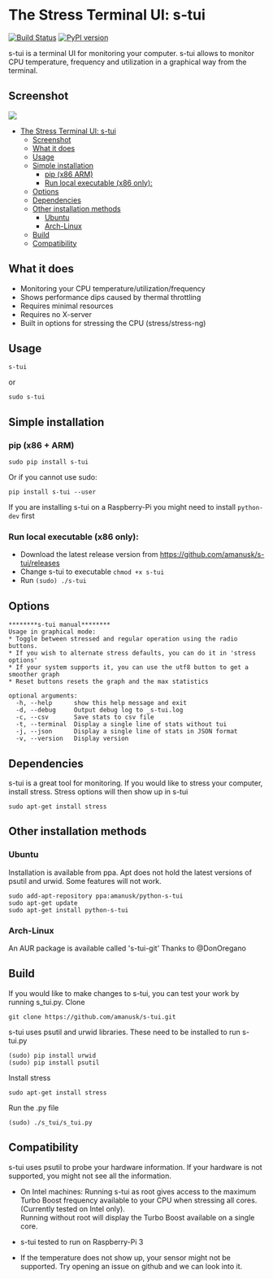 # The Stress Terminal UI: s-tui

[![Build Status](https://travis-ci.org/amanusk/s-tui.svg?branch=master)](https://travis-ci.org/amanusk/s-tui)
[![PyPI version](https://badge.fury.io/py/s-tui.svg)](https://badge.fury.io/py/s-tui)


s-tui is a terminal UI for monitoring your computer. s-tui allows to monitor CPU temperature, frequency and utilization in a graphical way from the terminal. 

## Screenshot
![](https://thumbs.gfycat.com/SaneBadFlea-size_restricted.gif)

* [The Stress Terminal UI: s-tui](#the-stress-terminal-ui-s-tui)
  * [Screenshot](#screenshot)
  * [What it does](#what-it-does)
  * [Usage](#usage)
  * [Simple installation](#simple-installation)
	 * [pip (x86   ARM)](#pip-x86--arm)
	 * [Run local executable (x86 only):](#run-local-executable-x86-only)
  * [Options](#options)
  * [Dependencies](#dependencies)
  * [Other installation methods](#other-installation-methods)
	 * [Ubuntu](#ubuntu)
	 * [Arch-Linux](#arch-linux)
  * [Build](#build)
  * [Compatibility](#compatibility)


## What it does
* Monitoring your CPU temperature/utilization/frequency
* Shows performance dips caused by thermal throttling 
* Requires minimal resources
* Requires no X-server
* Built in options for stressing the CPU (stress/stress-ng)


## Usage
```
s-tui
```
or  
```
sudo s-tui
```

## Simple installation
### pip (x86 + ARM)
```
sudo pip install s-tui
```
Or if you cannot use sudo:
```
pip install s-tui --user
```

If you are installing s-tui on a Raspberry-Pi you might need to install `python-dev` first

### Run local executable (x86 only):
* Download the latest release version from https://github.com/amanusk/s-tui/releases
* Change s-tui to executable `chmod +x s-tui`
* Run `(sudo) ./s-tui`

## Options
```
********s-tui manual********
Usage in graphical mode:
* Toggle between stressed and regular operation using the radio buttons.
* If you wish to alternate stress defaults, you can do it in 'stress options'
* If your system supports it, you can use the utf8 button to get a smoother graph
* Reset buttons resets the graph and the max statistics

optional arguments:
  -h, --help      show this help message and exit
  -d, --debug     Output debug log to _s-tui.log
  -c, --csv       Save stats to csv file
  -t, --terminal  Display a single line of stats without tui
  -j, --json      Display a single line of stats in JSON format
  -v, --version   Display version
```

## Dependencies
s-tui is a great tool for monitoring. If you would like to stress your computer, install stress. Stress options will then show up in s-tui
```
sudo apt-get install stress
```

## Other installation methods
### Ubuntu
Installation is available from ppa. Apt does not hold the latest versions of psutil and urwid. Some features will not work.
```
sudo add-apt-repository ppa:amanusk/python-s-tui
sudo apt-get update
sudo apt-get install python-s-tui
```
### Arch-Linux
An AUR package is available called 's-tui-git'
Thanks to @DonOregano

## Build
If you would like to make changes to s-tui, you can test your work by running s\_tui.py.
Clone
```
git clone https://github.com/amanusk/s-tui.git
```
s-tui uses psutil and urwid libraries.
These need to be installed to run s-tui.py
```
(sudo) pip install urwid
(sudo) pip install psutil
```
Install stress
```
sudo apt-get install stress
```

Run the .py file
```
(sudo) ./s_tui/s_tui.py
```

## Compatibility
s-tui uses psutil to probe your hardware information. If your hardware is not supported, you might not see all the information.

* On Intel machines:
Running s-tui as root gives access to the maximum Turbo Boost frequency available to your CPU when stressing all cores. (Currently tested on Intel only).  
Running without root will display the Turbo Boost available on a single core. 

* s-tui tested to run on Raspberry-Pi 3

* If the temperature does not show up, your sensor might not be supported. Try opening an issue on github and we can look into it.

